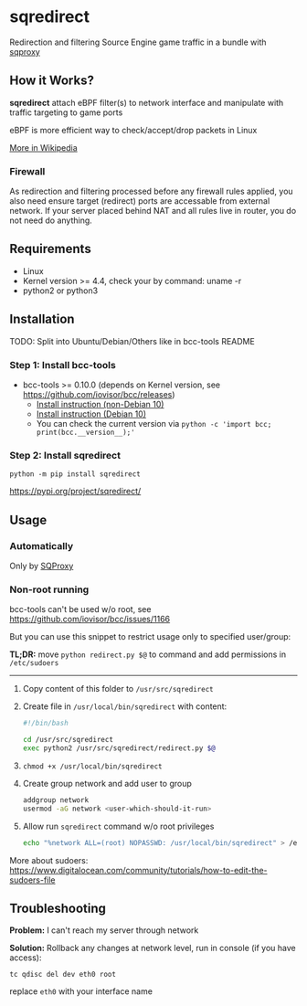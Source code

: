 # sqredirect

Redirection and filtering Source Engine game traffic in a bundle with [sqproxy](https://github.com/sqproxy/sqproxy)


## How it Works?

**sqredirect** attach eBPF filter(s) to network interface and manipulate with traffic targeting to game ports

eBPF is more efficient way to check/accept/drop packets in Linux

[More in Wikipedia](https://en.wikipedia.org/wiki/Berkeley_Packet_Filter)

### Firewall

As redirection and filtering processed before any firewall rules applied, you also need ensure target (redirect) ports are accessable from external network.
If your server placed behind NAT and all rules live in router, you do not need do anything.

## Requirements

* Linux
* Kernel version >= 4.4, check your by command: uname -r
* python2 or python3


## Installation

TODO: Split into Ubuntu/Debian/Others like in bcc-tools README

### Step 1: Install bcc-tools

* bcc-tools >= 0.10.0 (depends on Kernel version, see https://github.com/iovisor/bcc/releases)
    - [Install instruction (non-Debian 10)](https://github.com/iovisor/bcc/blob/master/INSTALL.md)
    - [Install instruction (Debian 10)](https://github.com/iovisor/bcc/issues/3081#issuecomment-766422307)
    - You can check the current version via ``python -c 'import bcc; print(bcc.__version__);'``

### Step 2: Install sqredirect

    python -m pip install sqredirect

https://pypi.org/project/sqredirect/

## Usage

### Automatically

Only by [SQProxy](https://github.com/sqproxy/sqproxy)

### Non-root running

bcc-tools can't be used w/o root, see https://github.com/iovisor/bcc/issues/1166

But you can use this snippet to restrict usage only to specified user/group:

**TL;DR:** move `python redirect.py $@` to command and add permissions in `/etc/sudoers`

---

1. Copy content of this folder to `/usr/src/sqredirect`

1. Create file in `/usr/local/bin/sqredirect` with content: 

    ```bash
    #!/bin/bash
    
    cd /usr/src/sqredirect
    exec python2 /usr/src/sqredirect/redirect.py $@
    ```

1. `chmod +x /usr/local/bin/sqredirect`

1. Create group network and add user to group

    ```bash
    addgroup network
    usermod -aG network <user-which-should-it-run>
    ```

1. Allow run `sqredirect` command w/o root privileges

    ```bash
    echo "%network ALL=(root) NOPASSWD: /usr/local/bin/sqredirect" > /etc/sudoers.d/network
    ```

More about sudoers: https://www.digitalocean.com/community/tutorials/how-to-edit-the-sudoers-file


## Troubleshooting

**Problem:** I can't reach my server through network

**Solution:** Rollback any changes at network level, run in console (if you have access): 

    tc qdisc del dev eth0 root

replace `eth0` with your interface name
